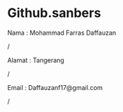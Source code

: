 # Github.sanbers

 <p> Nama : Mohammad Farras Daffauzan </p>/
  <p> Alamat : Tangerang </p>/
   <p> Email : Daffauzanf17@gmail.com </p>/
   
